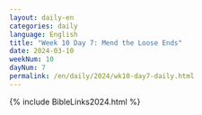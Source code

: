 ```yaml
---
layout: daily-en
categories: daily
language: English
title: "Week 10 Day 7: Mend the Loose Ends"
date: 2024-03-10
weekNum: 10
dayNum: 7
permalink: /en/daily/2024/wk10-day7-daily.html
---
```



{% include BibleLinks2024.html %}


